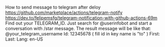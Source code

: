 How to send message to telegram after deloy
	https://github.com/marketplace/actions/telegram-notify
	https://dev.to/felipemsfg/telegram-notification-with-github-actions-69m
	Find out your TELEGRAM_ID. Just search for @userinfobot and start a conversation with /star message. The result message will be like that:
	@your_telegram_username
	Id: 12345678 ( fill id in key name is "to" )
	First: <Your Firstname>
	Last: <Your Lastname>
	Lang: en-US

